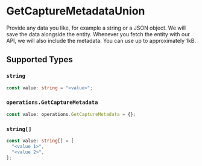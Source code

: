 # GetCaptureMetadataUnion

Provide any data you like, for example a string or a JSON object. We will save the data alongside the entity. Whenever
you fetch the entity with our API, we will also include the metadata. You can use up to approximately 1kB.


## Supported Types

### `string`

```typescript
const value: string = "<value>";
```

### `operations.GetCaptureMetadata`

```typescript
const value: operations.GetCaptureMetadata = {};
```

### `string[]`

```typescript
const value: string[] = [
  "<value 1>",
  "<value 2>",
];
```

